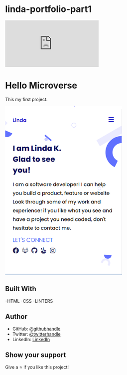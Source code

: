 # linda-portfolio-part1

![](http://127.0.0.1:5500/Index.html)

# Hello Microverse

This my first project.

![screenshot](./Capture.png)

## Built With

-HTML
-CSS
-LINTERS

## Author

- GitHub: [@githubhandle](https://github.com/keza681)
- Twitter: [@twitterhandle](https://twitter.com/LKeza19)
- LinkedIn: [LinkedIn](https://www.linkedin.com/in/linda-keza-a10150218/)

## Show your support

Give a ⭐️ if you like this project!
